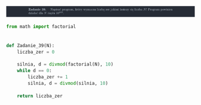<picture>
  <source srcset="../../srt/zbior_zadan/39.png" media="(prefers-color-scheme: light)">
  <source srcset="../../srt/zbior_zadan/black_39.png" media="(prefers-color-scheme: dark)">
  <img src="../../srt/zbior_zadan/black_39.png" alt="zadanie 39">
</picture>

```python
from math import factorial


def Zadanie_39(N):
    liczba_zer = 0

    silnia, d = divmod(factorial(N), 10)
    while d == 0:
        liczba_zer += 1
        silnia, d = divmod(silnia, 10)

    return liczba_zer



```